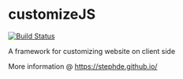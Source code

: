 customizeJS
===========

[![Build Status](https://travis-ci.org/stephde/customizeJS.svg?branch=master)](https://travis-ci.org/stephde/customizeJS)

A framework for customizing website on client side

More information @ https://stephde.github.io/
